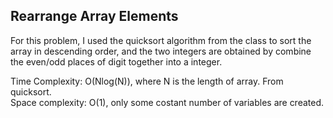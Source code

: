 ## Rearrange Array Elements

For this problem, I used the quicksort algorithm from the class to sort the array in descending order, and the two integers are obtained by combine the even/odd places of digit together into a integer.  

Time Complexity: O(Nlog(N)), where N is the length of array. From quicksort.  
Space complexity: O(1), only some costant number of variables are created.  
